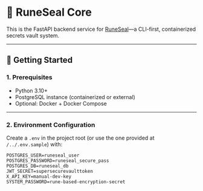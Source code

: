 # 🔐 RuneSeal Core

This is the FastAPI backend service for [RuneSeal](../README.md)—a CLI-first, containerized secrets vault system.

---

## 🚀 Getting Started

### 1. Prerequisites

- Python 3.10+
- PostgreSQL instance (containerized or external)
- Optional: Docker + Docker Compose

---

### 2. Environment Configuration

Create a `.env` in the project root (or use the one provided at `/../.env.sample`) with:

```env
POSTGRES_USER=runeseal_user
POSTGRES_PASSWORD=runeseal_secure_pass
POSTGRES_DB=runeseal_db
JWT_SECRET=supersecurevaulttoken
X_API_KEY=manual-dev-key
SYSTEM_PASSWORD=rune-based-encryption-secret
